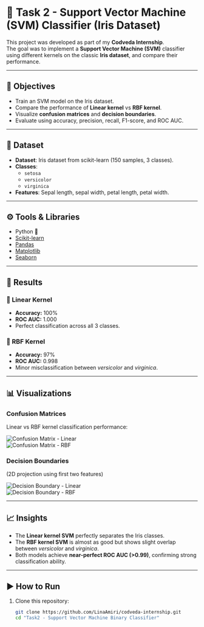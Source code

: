 # 🌸 Task 2 - Support Vector Machine (SVM) Classifier (Iris Dataset)

This project was developed as part of my **Codveda Internship**.  
The goal was to implement a **Support Vector Machine (SVM)** classifier using different kernels on the classic **Iris dataset**, and compare their performance.

---

## 📌 Objectives
- Train an SVM model on the Iris dataset.  
- Compare the performance of **Linear kernel** vs **RBF kernel**.  
- Visualize **confusion matrices** and **decision boundaries**.  
- Evaluate using accuracy, precision, recall, F1-score, and ROC AUC.  

---

## 📂 Dataset
- **Dataset**: Iris dataset from scikit-learn (150 samples, 3 classes).  
- **Classes**:  
  - `setosa`  
  - `versicolor`  
  - `virginica`  
- **Features**: Sepal length, sepal width, petal length, petal width.  

---

## ⚙️ Tools & Libraries
- Python 🐍  
- [Scikit-learn](https://scikit-learn.org/stable/)  
- [Pandas](https://pandas.pydata.org/)  
- [Matplotlib](https://matplotlib.org/)  
- [Seaborn](https://seaborn.pydata.org/)  

---

## 🚀 Results

### 🔹 Linear Kernel
- **Accuracy:** 100%  
- **ROC AUC:** 1.000  
- Perfect classification across all 3 classes.  

### 🔹 RBF Kernel
- **Accuracy:** 97%  
- **ROC AUC:** 0.998  
- Minor misclassification between *versicolor* and *virginica*.  

---

## 📊 Visualizations

### Confusion Matrices
Linear vs RBF kernel classification performance:

![Confusion Matrix - Linear](figures/confusion_matrix_linear.png)  
![Confusion Matrix - RBF](figures/confusion_matrix_rbf.png)  

### Decision Boundaries
(2D projection using first two features)  

![Decision Boundary - Linear](figures/decision_boundary_linear.png)  
![Decision Boundary - RBF](figures/decision_boundary_rbf.png)  

---

## 📈 Insights
- The **Linear kernel SVM** perfectly separates the Iris classes.  
- The **RBF kernel SVM** is almost as good but shows slight overlap between *versicolor* and *virginica*.  
- Both models achieve **near-perfect ROC AUC (>0.99)**, confirming strong classification ability.  

---

## ▶️ How to Run
1. Clone this repository:
   ```bash
   git clone https://github.com/LinaAmiri/codveda-internship.git
   cd "Task2 - Support Vector Machine Binary Classifier"
